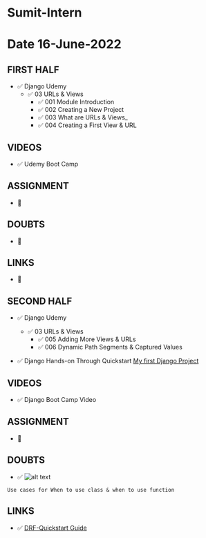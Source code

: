 # Sumit-Intern

# Date 16-June-2022


## FIRST HALF
- ✅ Django Udemy
	- ✅ 03 URLs & Views
		- ✅ 001 Module Introduction
		- ✅ 002 Creating a New Project
		- ✅ 003 What are URLs & Views_
		- ✅ 004 Creating a First View & URL
		
## VIDEOS 
- ✅ Udemy Boot Camp

## ASSIGNMENT
- 🚫

## DOUBTS
- 🚫

## LINKS
- 🚫

## SECOND HALF 

- ✅ Django Udemy
	- ✅ 03 URLs & Views
		- ✅ 005 Adding More Views & URLs
		- ✅ 006 Dynamic Path Segments & Captured Values


- ✅ Django Hands-on Through Quickstart [My first Django Project](https://github.com/sp18-interns/Sumit-Intern/tree/main/16-June-2022/Django_01)
	
## VIDEOS 
- ✅ Django Boot Camp Video

## ASSIGNMENT 
- 🚫

## DOUBTS
- ✅ ![alt text](Views.png?raw=true)
```
Use cases for When to use class & when to use function

```

## LINKS 
- ✅ [DRF-Quickstart Guide](https://www.django-rest-framework.org/tutorial/quickstart/#quickstart)
